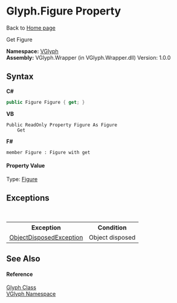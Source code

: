 # Glyph.Figure Property 
Back to <a href="Home.md">Home page</a> 

Get Figure

**Namespace:**&nbsp;<a href="N_VGlyph.md">VGlyph</a><br />**Assembly:**&nbsp;VGlyph.Wrapper (in VGlyph.Wrapper.dll) Version: 1.0.0

## Syntax

**C#**<br />
``` C#
public Figure Figure { get; }
```

**VB**<br />
``` VB
Public ReadOnly Property Figure As Figure
	Get
```

**F#**<br />
``` F#
member Figure : Figure with get

```


#### Property Value
Type: <a href="T_VGlyph_Figure.md">Figure</a>

## Exceptions
&nbsp;<table><tr><th>Exception</th><th>Condition</th></tr><tr><td><a href="http://msdn2.microsoft.com/en-us/library/y31w16ca" target="_blank">ObjectDisposedException</a></td><td>Object disposed</td></tr></table>

## See Also


#### Reference
<a href="T_VGlyph_Glyph.md">Glyph Class</a><br /><a href="N_VGlyph.md">VGlyph Namespace</a><br />